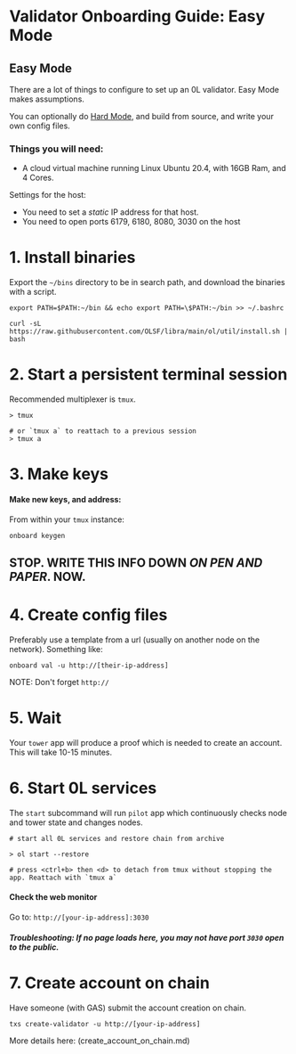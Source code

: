 # Validator Onboarding Guide: Easy Mode

## Easy Mode

There are a lot of things to configure to set up an 0L validator. Easy Mode makes assumptions. 

You can optionally do [Hard Mode](validator_onboarding_guide_hard_mode.md), and build from source, and write your own config files.

### Things you will need:

- A cloud virtual machine running Linux Ubuntu 20.4, with 16GB Ram, and 4 Cores.

Settings for the host:
- You need to set a *static* IP address for that host.
- You need to open ports 6179, 6180, 8080, 3030 on the host


# 1. Install binaries

Export the `~/bins` directory to be in search path, and download the binaries with a script.

```
export PATH=$PATH:~/bin && echo export PATH=\$PATH:~/bin >> ~/.bashrc

curl -sL https://raw.githubusercontent.com/OLSF/libra/main/ol/util/install.sh | bash
```
# 2. Start a persistent terminal session

Recommended multiplexer is `tmux`.

```
> tmux 

# or `tmux a` to reattach to a previous session
> tmux a
```

# 3. Make keys

#### Make new keys, and address:

From within your `tmux` instance:

```
onboard keygen
```

## STOP. WRITE THIS INFO DOWN *ON PEN AND PAPER*.  NOW.

# 4. Create config files

Preferably use a template from a url (usually on another node on the network). Something like: 

```
onboard val -u http://[their-ip-address]
```
NOTE: Don't forget `http://`

# 5. Wait

Your `tower` app will produce a proof which is needed to create an account. This will take 10-15 minutes.

# 6. Start 0L services

The `start` subcommand will run `pilot` app which continuously checks node and tower state and changes nodes. 

```
# start all 0L services and restore chain from archive

> ol start --restore

# press <ctrl+b> then <d> to detach from tmux without stopping the app. Reattach with `tmux a`
```

#### Check the web monitor

Go to: `http://[your-ip-address]:3030`

##### Troubleshooting: If no page loads here, you may not have port `3030` open to the public.

# 7. Create account on chain

Have someone (with GAS) submit the account creation on chain.  

```
txs create-validator -u http://[your-ip-address]
```

More details here: (create_account_on_chain.md)


